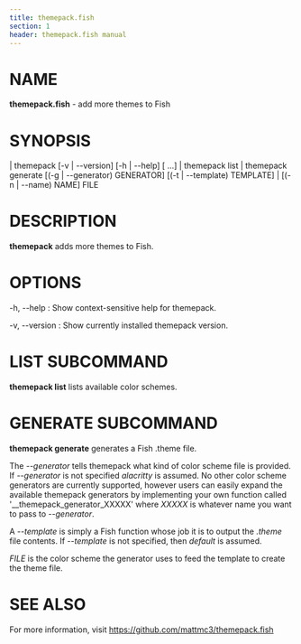 ```yaml
---
title: themepack.fish
section: 1
header: themepack.fish manual
---
```


# NAME

**themepack.fish** - add more themes to Fish

# SYNOPSIS

| themepack [-v | --version] [-h | --help] <command> [<args> ...]
| themepack list
| themepack generate [(-g | --generator) GENERATOR] [(-t | --template) TEMPLATE]
|                    [(-n | --name) NAME] FILE

# DESCRIPTION

**themepack** adds more themes to Fish.

# OPTIONS

-h, \--help
:   Show context-sensitive help for themepack.

-v, \--version
:   Show currently installed themepack version.

# LIST SUBCOMMAND

**themepack list** lists available color schemes.

# GENERATE SUBCOMMAND

**themepack generate** generates a Fish .theme file.

The _\-\-generator_ tells themepack what kind of color scheme file is provided. If _\-\-generator_ is not specified _alacritty_ is assumed. No other color scheme generators are currently supported, however users can easily expand the available themepack generators by implementing your own function called '__themepack_generator_XXXXX' where _XXXXX_ is whatever name you want to pass to _\-\-generator_.

A _\-\-template_ is simply a Fish function whose job it is to output the _.theme_ file contents. If _\-\-template_ is not specified, then _default_ is assumed.

_FILE_ is the color scheme the generator uses to feed the template to create the theme file.

# SEE ALSO

For more information, visit https://github.com/mattmc3/themepack.fish
